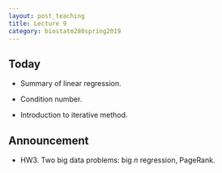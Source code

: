```yaml
---
layout: post_teaching
title: Lecture 9
category: biostatm280spring2019
---
```


## Today

* Summary of linear regression.

* Condition number.

* Introduction to iterative method.

## Announcement

* HW3. Two big data problems: big $n$ regression, PageRank.
